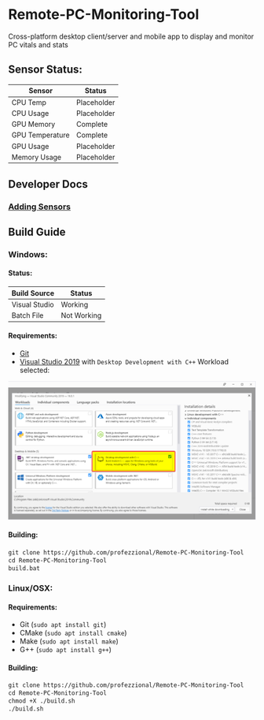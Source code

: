 # Remote-PC-Monitoring-Tool
Cross-platform desktop client/server and mobile app to display and monitor PC vitals and stats


## Sensor Status:
| Sensor | Status |
| --- | --- |
| CPU Temp | Placeholder |
| CPU Usage | Placeholder |
| GPU Memory | Complete |
| GPU Temperature | Complete |
| GPU Usage | Placeholder |
| Memory Usage | Placeholder |

## Developer Docs

### [Adding Sensors](docs/AddingSensors.md)

## Build Guide

### Windows:

#### Status:
| Build Source | Status |
| --- | --- |
| Visual Studio | Working |
| Batch File | Not Working |

#### Requirements:
* [Git](https://git-scm.com/download/win)
* [Visual Studio 2019](https://visualstudio.microsoft.com/vs/community/) with `Desktop Development with C++` Workload selected: 

![See here](docs/vs_installershell_UescUGq5ae.png)

#### Building:
```
git clone https://github.com/profezzional/Remote-PC-Monitoring-Tool
cd Remote-PC-Monitoring-Tool
build.bat
```


### Linux/OSX:

#### Requirements:
* Git (`sudo apt install git`)
* CMake (`sudo apt install cmake`)
* Make (`sudo apt install make`)
* G++ (`sudo apt install g++`)

#### Building:
```
git clone https://github.com/profezzional/Remote-PC-Monitoring-Tool
cd Remote-PC-Monitoring-Tool
chmod +X ./build.sh
./build.sh
```